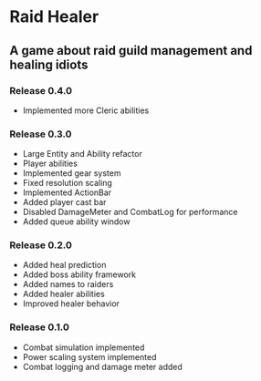 # Raid Healer
## A game about raid guild management and healing idiots

### Release 0.4.0
- Implemented more Cleric abilities

### Release 0.3.0
- Large Entity and Ability refactor
- Player abilities
- Implemented gear system
- Fixed resolution scaling
- Implemented ActionBar
- Added player cast bar
- Disabled DamageMeter and CombatLog for performance
- Added queue ability window

### Release 0.2.0
- Added heal prediction
- Added boss ability framework
- Added names to raiders
- Added healer abilities
- Improved healer behavior

### Release 0.1.0
- Combat simulation implemented
- Power scaling system implemented
- Combat logging and damage meter added
